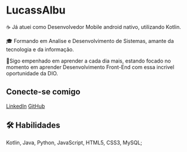 
# LucassAlbu

☕ Já atuei como Desenvolvedor Mobile android nativo, utilizando Kotlin. 

🎓 Formando em Analise e Desenvolvimento de Sistemas, amante da tecnologia e da informação.

🚀Sigo empenhado em aprender a cada dia mais, estando focado no momento em aprender Desenvolvimento Front-End com essa incrivel oportunidade da DIO.

## Conecte-se comigo

[LinkedIn](https://www.linkedin.com/in/lucassilva-albuquerque/) 
[GitHub](https://github.com/LucassAlbu)


## 🛠 Habilidades
Kotlin, Java, Python, JavaScript, HTML5, CSS3, MySQL;
